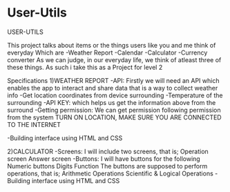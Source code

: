 # User-Utils
USER-UTILS

This project talks about items or the things users like you and me think of everyday
Which are
-Weather Report
-Calendar
-Calculator
-Currency converter
As we  can judge, in our everyday life, we think of atleast three of these things. As such 
i take this as a Project for level 2

Specifications
1)WEATHER REPORT
-API: Firstly we will need an API which enables the app to interact and share data
that is a way to collect weather info
-Get location coordinates from device surrounding
-Temperature of the surrounding
-API KEY: which helps us get the information above from the surround
-Getting permission: We can get permission following permission from the system
TURN ON LOCATION, MAKE SURE YOU ARE CONNECTED TO THE INTERNET

-Building interface using HTML and CSS

2)CALCULATOR
-Screens: I will include two screens, that is;
        Operation screen
        Answer screen
-Buttons: I will have buttons for the following
          Numeric buttons
          Digits
          Function
        The buttons are supposed to perform operations, that is;
              Arithmetic Operations
              Scientific & Logical Operations
-Building interface using HTML and CSS


